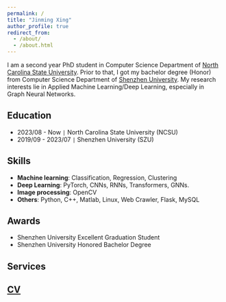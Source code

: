 ```yaml
---
permalink: /
title: "Jinming Xing"
author_profile: true
redirect_from: 
  - /about/
  - /about.html
---
```


I am a second year PhD student in Computer Science Department of [North Carolina State University](https://www.ncsu.edu). Prior to that, I got my bachelor degree (Honor) from Computer Science Department of [Shenzhen University](https://www.szu.edu.cn/). My research interests lie in Applied Machine Learning/Deep Learning, especially in Graph Neural Networks.

Education
---
* 2023/08 - Now `|` North Carolina State University (NCSU)
* 2019/09 - 2023/07 `|` Shenzhen University (SZU)

Skills
---
* **Machine learning**: Classification, Regression, Clustering
* **Deep Learning**: PyTorch, CNNs, RNNs, Transformers, GNNs.
* **Image processing**: OpenCV
* **Others**: Python, C++, Matlab, Linux, Web Crawler, Flask, MySQL

Awards
---
* Shenzhen University Excellent Graduation Student
* Shenzhen University Honored Bachelor Degree

Services
---

[CV](files/cv.pdf)
---

